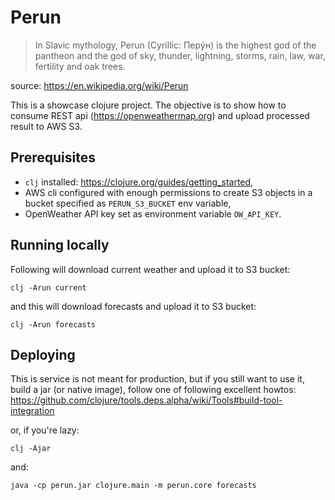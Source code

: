 # Perun

> In Slavic mythology, Perun (Cyrillic: Перýн) is the highest god of the pantheon and the god of sky, thunder, lightning, storms, rain, law, war, fertility and oak trees.

source: https://en.wikipedia.org/wiki/Perun

This is a showcase clojure project. The objective is to show how to consume REST api (https://openweathermap.org) and upload processed result to AWS S3.

## Prerequisites
* `clj` installed: https://clojure.org/guides/getting_started,
* AWS cli configured with enough permissions to create S3 objects in a bucket specified as `PERUN_S3_BUCKET` env variable,
* OpenWeather API key set as environment variable `OW_API_KEY`.

## Running locally
Following will download current weather and upload it to S3 bucket:
```
clj -Arun current
```

and this will download forecasts and upload it to S3 bucket:
```
clj -Arun forecasts
```

## Deploying
This is service is not meant for production, but if you still want to use it, build a jar (or native image), follow one of following excellent howtos:
https://github.com/clojure/tools.deps.alpha/wiki/Tools#build-tool-integration

or, if you're lazy:
```
clj -Ajar
```
and:
```
java -cp perun.jar clojure.main -m perun.core forecasts
```
